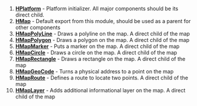 1. **[HPlatform](#section-platform)** - Platform initializer. All major
   components should be its direct child.
1. **[HMap](#section-map)** - Default export from this module, should be used as
   a parent for other components
1. **[HMapPolyLine](#section-polyline)** - Draws a polyline on the map. A direct
   child of the map
1. **[HMapPolygon](#section-polygon)** - Draws a polygon on the map. A direct
   child of the map
1. **[HMapMarker](#section-marker)** - Puts a marker on the map. A direct child
   of the map
1. **[HMapCircle](#section-circle)** - Draws a circle on the map. A direct child
   of the map
1. **[HMapRectangle](#section-rectangle)** - Draws a rectangle on the map. A
   direct child of the map
1. **[HMapGeoCode](#section-geocoding)** - Turns a physical address to a point
   on the map
1. **[HMapRoute](#section-route)** - Defines a route to locate two points. A
   direct child of the map
1. **[HMapLayer](#section-layer)** - Adds additional informational layer on the
   map. A direct child of the map
